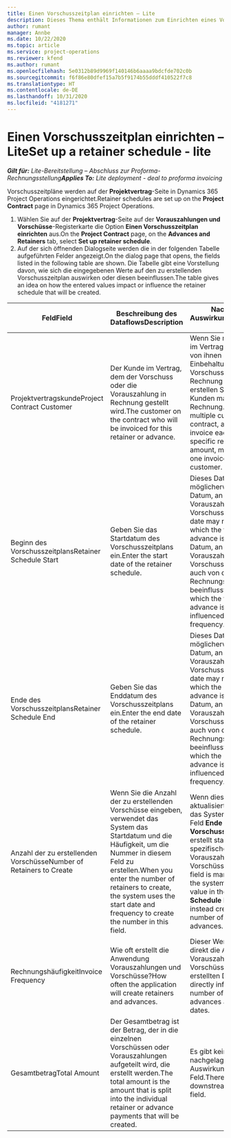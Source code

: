 ```yaml
---
title: Einen Vorschusszeitplan einrichten – Lite
description: Dieses Thema enthält Informationen zum Einrichten eines Vorschusszeitplans in Project Operations.
author: rumant
manager: Annbe
ms.date: 10/22/2020
ms.topic: article
ms.service: project-operations
ms.reviewer: kfend
ms.author: rumant
ms.openlocfilehash: 5e0312b89d9969f140146b6aaaa9bdcfde702c0b
ms.sourcegitcommit: f6f86e80dfef15a7b5f9174b55dddf410522f7c8
ms.translationtype: HT
ms.contentlocale: de-DE
ms.lasthandoff: 10/31/2020
ms.locfileid: "4181271"
---
```

# <a name="set-up-a-retainer-schedule---lite"></a><span data-ttu-id="5dcab-103">Einen Vorschusszeitplan einrichten – Lite</span><span class="sxs-lookup"><span data-stu-id="5dcab-103">Set up a retainer schedule - lite</span></span>

<span data-ttu-id="5dcab-104">_**Gilt für:** Lite-Bereitstellung – Abschluss zur Proforma-Rechnungsstellung_</span><span class="sxs-lookup"><span data-stu-id="5dcab-104">_**Applies To:** Lite deployment - deal to proforma invoicing_</span></span>

<span data-ttu-id="5dcab-105">Vorschusszeitpläne werden auf der **Projektvertrag**-Seite in Dynamics 365 Project Operations eingerichtet.</span><span class="sxs-lookup"><span data-stu-id="5dcab-105">Retainer schedules are set up on the **Project Contract** page in Dynamics 365 Project Operations.</span></span>

1. <span data-ttu-id="5dcab-106">Wählen Sie auf der **Projektvertrag**-Seite auf der **Vorauszahlungen und Vorschüsse**-Registerkarte die Option **Einen Vorschusszeitplan einrichten** aus.</span><span class="sxs-lookup"><span data-stu-id="5dcab-106">On the **Project Contract** page, on the **Advances and Retainers** tab, select **Set up retainer schedule**.</span></span>
2. <span data-ttu-id="5dcab-107">Auf der sich öffnenden Dialogseite werden die in der folgenden Tabelle aufgeführten Felder angezeigt.</span><span class="sxs-lookup"><span data-stu-id="5dcab-107">On the dialog page that opens, the fields listed in the following table are shown.</span></span> <span data-ttu-id="5dcab-108">Die Tabelle gibt eine Vorstellung davon, wie sich die eingegebenen Werte auf den zu erstellenden Vorschusszeitplan auswirken oder diesen beeinflussen.</span><span class="sxs-lookup"><span data-stu-id="5dcab-108">The table gives an idea on how the entered values impact or influence the retainer schedule that will be created.</span></span>

| <span data-ttu-id="5dcab-109">Feld</span><span class="sxs-lookup"><span data-stu-id="5dcab-109">Field</span></span> | <span data-ttu-id="5dcab-110">Beschreibung des Dataflows</span><span class="sxs-lookup"><span data-stu-id="5dcab-110">Description</span></span> | <span data-ttu-id="5dcab-111">Nachgelagerte Auswirkungen</span><span class="sxs-lookup"><span data-stu-id="5dcab-111">Downstream impact</span></span> |
| --- | --- | --- |
| <span data-ttu-id="5dcab-112">Projektvertragskunde</span><span class="sxs-lookup"><span data-stu-id="5dcab-112">Project Contract Customer</span></span> | <span data-ttu-id="5dcab-113">Der Kunde im Vertrag, dem der Vorschuss oder die Vorauszahlung in Rechnung gestellt wird.</span><span class="sxs-lookup"><span data-stu-id="5dcab-113">The customer on the contract who will be invoiced for this retainer or advance.</span></span> | <span data-ttu-id="5dcab-114">Wenn Sie mehrere Kunden im Vertrag haben und jedem von ihnen einen bestimmten Einbehaltungs- oder Vorschussbetrag in Rechnung stellen möchten, erstellen Sie für jeden Kunden manuell eine Rechnung.</span><span class="sxs-lookup"><span data-stu-id="5dcab-114">If you have multiple customers on the contract, and if you need to invoice each of them for a specific retainer or advance amount, manually create one invoice for each customer.</span></span> |
| <span data-ttu-id="5dcab-115">Beginn des Vorschusszeitplans</span><span class="sxs-lookup"><span data-stu-id="5dcab-115">Retainer Schedule Start</span></span> | <span data-ttu-id="5dcab-116">Geben Sie das Startdatum des Vorschusszeitplans ein.</span><span class="sxs-lookup"><span data-stu-id="5dcab-116">Enter the start date of the retainer schedule.</span></span> | <span data-ttu-id="5dcab-117">Dieses Datum ist möglicherweise nicht das Datum, an dem die erste Vorauszahlung oder Vorschuss erstellt wird.</span><span class="sxs-lookup"><span data-stu-id="5dcab-117">This date may not be the date on which the first retainer or advance is created.</span></span> <span data-ttu-id="5dcab-118">Das Datum, an dem die erste Vorauszahlung oder Vorschuss erstellt wird, wird auch von der Rechnungshäufigkeit beeinflusst.</span><span class="sxs-lookup"><span data-stu-id="5dcab-118">The date on which the first retainer or advance is created, is also influenced by the invoice frequency.</span></span> |
| <span data-ttu-id="5dcab-119">Ende des Vorschusszeitplans</span><span class="sxs-lookup"><span data-stu-id="5dcab-119">Retainer Schedule End</span></span> | <span data-ttu-id="5dcab-120">Geben Sie das Enddatum des Vorschusszeitplans ein.</span><span class="sxs-lookup"><span data-stu-id="5dcab-120">Enter the end date of the retainer schedule.</span></span> | <span data-ttu-id="5dcab-121">Dieses Datum ist möglicherweise nicht das Datum, an dem die letzte Vorauszahlung oder Vorschuss erstellt wird.</span><span class="sxs-lookup"><span data-stu-id="5dcab-121">This date may not be the date on which the last retainer or advance is created.</span></span> <span data-ttu-id="5dcab-122">Das Datum, an dem die letzte Vorauszahlung oder Vorschuss erstellt wird, wird auch von der Rechnungshäufigkeit beeinflusst.</span><span class="sxs-lookup"><span data-stu-id="5dcab-122">The date on which the last retainer or advance is created is also influenced by the invoice frequency.</span></span> |
| <span data-ttu-id="5dcab-123">Anzahl der zu erstellenden Vorschüsse</span><span class="sxs-lookup"><span data-stu-id="5dcab-123">Number of Retainers to Create</span></span> | <span data-ttu-id="5dcab-124">Wenn Sie die Anzahl der zu erstellenden Vorschüsse eingeben, verwendet das System das Startdatum und die Häufigkeit, um die Nummer in diesem Feld zu erstellen.</span><span class="sxs-lookup"><span data-stu-id="5dcab-124">When you enter the number of retainers to create, the system uses the start date and frequency to create the number in this field.</span></span> | <span data-ttu-id="5dcab-125">Wenn dieses Feld manuell aktualisiert wird, ignoriert das System den Wert im Feld **Ende des Vorschusszeitplans** und erstellt stattdessen die spezifische Anzahl von Vorauszahlungen oder Vorschüssen.</span><span class="sxs-lookup"><span data-stu-id="5dcab-125">When this field is manually updated, the system ignores the value in the **Retainer Schedule End** field and instead creates the specific number of retainers or advances.</span></span> |
| <span data-ttu-id="5dcab-126">Rechnungshäufigkeit</span><span class="sxs-lookup"><span data-stu-id="5dcab-126">Invoice Frequency</span></span> | <span data-ttu-id="5dcab-127">Wie oft erstellt die Anwendung Vorauszahlungen und Vorschüsse?</span><span class="sxs-lookup"><span data-stu-id="5dcab-127">How often the application will create retainers and advances.</span></span> | <span data-ttu-id="5dcab-128">Dieser Wert beeinflusst direkt die Anzahl der Vorauszahlungen und Vorschüsse sowie die erstellten Daten.</span><span class="sxs-lookup"><span data-stu-id="5dcab-128">This value directly influences the number of retainers and advances and the created dates.</span></span> |
| <span data-ttu-id="5dcab-129">Gesamtbetrag</span><span class="sxs-lookup"><span data-stu-id="5dcab-129">Total Amount</span></span> | <span data-ttu-id="5dcab-130">Der Gesamtbetrag ist der Betrag, der in die einzelnen Vorschüssen oder Vorauszahlungen aufgeteilt wird, die erstellt werden.</span><span class="sxs-lookup"><span data-stu-id="5dcab-130">The total amount is the amount that is split into the individual retainer or advance payments that will be created.</span></span> | <span data-ttu-id="5dcab-131">Es gibt keine nachgelagerten Auswirkungen für dieses Feld.</span><span class="sxs-lookup"><span data-stu-id="5dcab-131">There's no downstream impact for this field.</span></span> |
